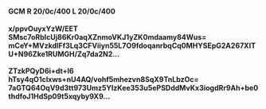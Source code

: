 #### GCM R 20/0c/400 L 20/0c/400
**x/ppvOuyxYzW/EET**<br/>**SMsc7oRbIcUj86Kr0aqXZnmoVKJ1yZK0mdaamy84Wus=**<br/>**mCeY+MVzkdIFf3Lq3CFViiyn55L7O9fdoqanrbqCq0MHYSEpG2A267XITU+N96Zke1RUMGH/Zq7da2N2...**<br/><br/>
**ZTzkPQyD6i+dt+l6**<br/>**hTsy4qO1cIxws+nU4AQ/vohf5mhezvn8SqX9TnLbzOc=**<br/>**7aGTQ64OqV9d3tt973Umz5YIzKee353u5ePSDddMvKx3iogdRr9Ah+be0thdfoJ1HdSp09t5xqyby9X9...**